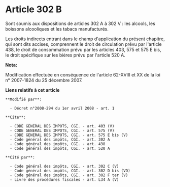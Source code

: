 # Article 302 B

Sont soumis aux dispositions de articles 302 A à 302 V : les alcools, les boissons alcooliques et les tabacs manufacturés. 

Les droits indirects entrant dans le champ d'application du présent chapitre, qui sont dits accises, comprennent le droit de
circulation prévu par l'article 438, le droit de consommation prévu par les articles 403, 575 et 575 E bis, le droit
spécifique sur les bières prévu par l'article 520 A.

**Nota:**

Modification effectuée en conséquence de l'article 62-XVIII et XX de la loi n° 2007-1824 du 25 décembre 2007.

**Liens relatifs à cet article**

	**Modifié par**:

	  - Décret n°2008-294 du 1er avril 2008 - art. 1

	**Cite**:

	  - CODE GENERAL DES IMPOTS, CGI. - art. 403 (V)
	  - CODE GENERAL DES IMPOTS, CGI. - art. 575 (V)
	  - CODE GENERAL DES IMPOTS, CGI. - art. 575 E bis (V)
	  - Code général des impôts, CGI. - art. 302 A
	  - Code général des impôts, CGI. - art. 438
	  - Code général des impôts, CGI. - art. 520 A

	**Cité par**:

	  - Code général des impôts, CGI. - art. 302 C (V)
	  - Code général des impôts, CGI. - art. 302 D bis (VD)
	  - Code général des impôts, CGI. - art. 302 F ter (V)
	  - Livre des procédures fiscales - art. L34 A (V)
